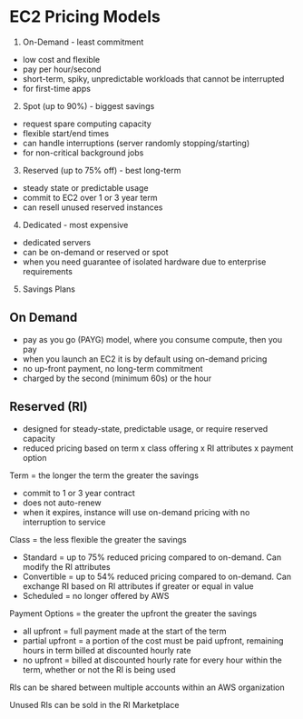 # EC2 Pricing Models

1. On-Demand - least commitment

- low cost and flexible
- pay per hour/second
- short-term, spiky, unpredictable workloads that cannot be interrupted
- for first-time apps

2. Spot (up to 90%) - biggest savings

- request spare computing capacity
- flexible start/end times
- can handle interruptions (server randomly stopping/starting)
- for non-critical background jobs

3. Reserved (up to 75% off) - best long-term

- steady state or predictable usage
- commit to EC2 over 1 or 3 year term
- can resell unused reserved instances

4. Dedicated - most expensive

- dedicated servers
- can be on-demand or reserved or spot
- when you need guarantee of isolated hardware due to enterprise requirements

5. Savings Plans

## On Demand

- pay as you go (PAYG) model, where you consume compute, then you pay
- when you launch an EC2 it is by default using on-demand pricing
- no up-front payment, no long-term commitment
- charged by the second (minimum 60s) or the hour

## Reserved (RI)

- designed for steady-state, predictable usage, or require reserved capacity
- reduced pricing based on term x class offering x RI attributes x payment option

Term = the longer the term the greater the savings

- commit to 1 or 3 year contract
- does not auto-renew
- when it expires, instance will use on-demand pricing with no interruption to service

Class = the less flexible the greater the savings

- Standard = up to 75% reduced pricing compared to on-demand. Can modify the RI attributes
- Convertible = up to 54% reduced pricing compared to on-demand. Can exchange RI based on RI attributes if greater or equal in value
- Scheduled = no longer offered by AWS

Payment Options = the greater the upfront the greater the savings

- all upfront = full payment made at the start of the term
- partial upfront = a portion of the cost must be paid upfront, remaining hours in term billed at discounted hourly rate
- no upfront = billed at discounted hourly rate for every hour within the term, whether or not the RI is being used

RIs can be shared between multiple accounts within an AWS organization

Unused RIs can be sold in the RI Marketplace
